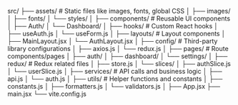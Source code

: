 src/
├── assets/               # Static files like images, fonts, global CSS
│   ├── images/
│   ├── fonts/
│   └── styles/
│
├── components/          # Reusable UI components
│       ├── Auth/
│       └── Dashboard/
│
├── hooks/              # Custom React hooks
│   ├── useAuth.js
│   └── useForm.js
│
├── layouts/            # Layout components
│   ├── MainLayout.jsx
│   └── AuthLayout.jsx
│
├── config/               # Third-party library configurations
│   ├── axios.js
│   └── redux.js
│
├── pages/             # Route components/pages
│   ├── auth/
│   ├── dashboard/
│   └── settings/
│
├── redux/             # Redux related files
│   ├── store.js
│   └── slices/
│       ├── authSlice.js
│       └── userSlice.js
│
├── services/          # API calls and business logic
│   ├── api.js
│   └── auth.js
│
├── utils/             # Helper functions and constants
│   ├── constants.js
│   ├── formatters.js
│   └── validators.js
│
├── App.jsx
├── main.jsx
└── vite.config.js